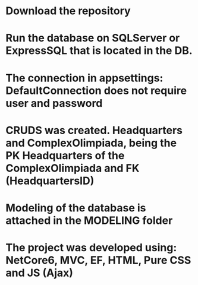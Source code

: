 # Download the repository
# Run the database on SQLServer or ExpressSQL that is located in the DB.
# The connection in appsettings: DefaultConnection does not require user and password
# CRUDS was created. Headquarters and ComplexOlimpiada, being the PK Headquarters of the ComplexOlimpiada and FK (HeadquartersID)
# Modeling of the database is attached in the MODELING folder
# The project was developed using: NetCore6, MVC, EF, HTML, Pure CSS and JS (Ajax)
